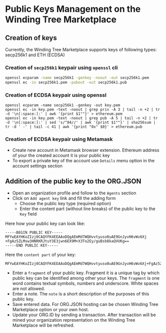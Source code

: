 # Public Keys Management on the Winding Tree Marketplace

## Creation of keys

Currently, the Winding Tree Marketplace supports keys of following types: secp256k1 and ETH (ECDSA)

### Creation of `secp256k1` keypair using `openssl` cli

```bash
openssl ecparam -name secp256k1 -genkey -noout -out secp256k1.pem
openssl ec -in secp256k1.pem -pubout -out secp256k1.pub
```

### Creation of ECDSA keypair using openssl

```
openssl ecparam -name secp256k1 -genkey -out key.pem
openssl ec -in key.pem -text -noout | grep priv -A 3 | tail -n +2 | tr -d '\n[:space:]:' | awk '{print $1""}' > ethereum.pem
openssl ec -in key.pem -text -noout | grep pub -A 5 | tail -n +2 | tr -d '\n[:space:]:' | sed 's/^04//' | awk '{print $1""}' | sha256sum | tr -d ' -' | tail -c 41 | awk '{print "0x" $0}' > ethereum.pub
```

### Creation of ECDSA keypair using Metamask

- Create new account in Metamask browser extension. Ethereum address of your the created account it is your public key
- To export a private key of the account use `Details` menu option in the account settings section

## Addition of the public key to the ORG.JSON

- Open an organization profile and follow to the `Agents` section
- Click on `Add agent key` link and fill the adding form
  - Choose the public key type (required option)
  - Enter the content part (without line breaks) of the public key to the `Key` field

Here how your public key can look like:  
```
-----BEGIN PUBLIC KEY-----
MFYwEAYHKoZIzj0CAQYFK4EEAAoDQgAEmMd7WQHvvtyuso0uAE9GnJyvH6vWv6Xj
+FgAz5ZLMsw3HNRKRJtuY3E3jwn6EX9M+X3To2Ey/guBsb8kaQVUKg==
-----END PUBLIC KEY-----
```

Here the `content part` of your key:

```
MFYwEAYHKoZIzj0CAQYFK4EEAAoDQgAEmMd7WQHvvtyuso0uAE9GnJyvH6vWv6Xj+FgAz5ZLMsw3HNRKRJtuY3E3jwn6EX9M+X3To2Ey/guBsb8kaQVUKg==
```

  - Enter a `fragment` of your public key. Fragment it is a unique tag by which public key can be identified among other your keys. The `fragment` is one word contains textual symbols, numbers and underscore. White spaces are not allowed.
  - Enter a note. The `note` is a short description of the purposes of this public key.
  - Save entered data. For ORG.JSON hosting can be chosen Winding Tree Marketplace option or your own host.
  - Update your ORG.ID by sending a transaction. After transaction will be mined your organization representation on the Winding Tree Marketplace will be refreshed.

